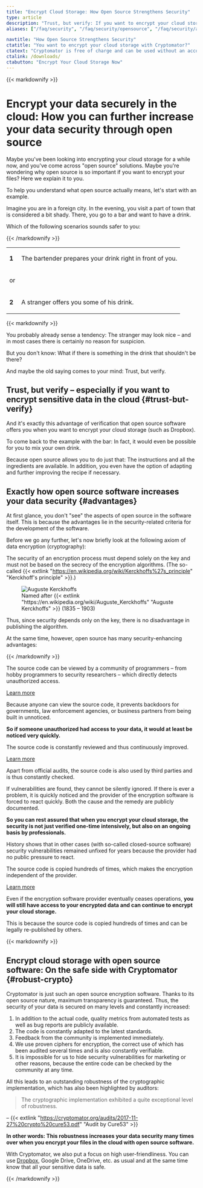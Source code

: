 ```yaml
---
title: "Encrypt Cloud Storage: How Open Source Strengthens Security"
type: article
description: "Trust, but verify: If you want to encrypt your cloud storage, open source encryption software offers you even more protection."
aliases: ["/faq/security", "/faq/security/opensource", "/faq/security/audits"]

navtitle: "How Open Source Strengthens Security"
ctatitle: "You want to encrypt your cloud storage with Cryptomator?"
ctatext: "Cryptomator is free of charge and can be used without an account. You can start at any time. Just download and start directly."
ctalink: /downloads/
ctabutton: "Encrypt Your Cloud Storage Now"
---
```


<div class="prose prose-sm md:prose max-w-none md:max-w-none">{{< markdownify >}}

# Encrypt your data securely in the cloud: How you can further increase your data security through open source

<p class="lead">Maybe you've been looking into encrypting your cloud storage for a while now, and you've come across "open source" solutions. Maybe you're wondering why open source is so important if you want to encrypt your files? Here we explain it to you.</p>

To help you understand what open source actually means, let's start with an example.

Imagine you are in a foreign city. In the evening, you visit a part of town that is considered a bit shady. There, you go to a bar and want to have a drink.

Which of the following scenarios sounds safer to you:

{{< /markdownify >}}</div>

<table class="my-6">
  <tr>
    <td class="text-center">
      <div class="fa-stack flex-shrink-0 text-xl text-secondary">
        <i class="fas fa-circle fa-stack-2x"></i>
        <strong class="fa-stack-1x fa-inverse">1</strong>
      </div>
    </td>
    <td class="pl-3">
      <p class="text-sm md:text-base leading-relaxed text-gray-700">The bartender prepares your drink right in front of you.</p>
    </td>
  </tr>

  <tr>
    <td class="text-center py-6">
      <p class="text-sm md:text-base leading-relaxed text-gray-700">or</p>
    </td>
    <td></td>
  </tr>

  <tr>
    <td class="text-center">
      <div class="fa-stack flex-shrink-0 text-xl text-secondary">
        <i class="fas fa-circle fa-stack-2x"></i>
        <strong class="fa-stack-1x fa-inverse">2</strong>
      </div>
    </td>
    <td class="pl-3">
      <p class="text-sm md:text-base leading-relaxed text-gray-700">A stranger offers you some of his drink.</p>
    </td>
  </tr>
</table>

<div class="prose prose-sm md:prose max-w-none md:max-w-none">{{< markdownify >}}

You probably already sense a tendency: The stranger may look nice – and in most cases there is certainly no reason for suspicion.

But you don't know: What if there is something in the drink that shouldn't be there?

And maybe the old saying comes to your mind: Trust, but verify.

## Trust, but verify – especially if you want to encrypt sensitive data in the cloud {#trust-but-verify}

And it's exactly this advantage of verification that open source software offers you when you want to encrypt your cloud storage (such as Dropbox).

To come back to the example with the bar: In fact, it would even be possible for you to mix your own drink.

Because open source allows you to do just that: The instructions and all the ingredients are available. In addition, you even have the option of adapting and further improving the recipe if necessary.

## Exactly how open source software increases your data security {#advantages}

At first glance, you don't "see" the aspects of open source in the software itself. This is because the advantages lie in the security-related criteria for the development of the software.

Before we go any further, let's now briefly look at the following axiom of data encryption (cryptography):

The security of an encryption process must depend solely on the key and must not be based on the secrecy of the encryption algorithms. (The so-called {{< extlink "https://en.wikipedia.org/wiki/Kerckhoffs%27s_principle" "Kerckhoff's principle" >}}.)

<figure class="text-center">
  <img class="inline-block rounded" src="/img/open-source/auguste-kerckhoffs.jpg" alt="Auguste Kerckhoffs" />
  <figcaption>Named after {{< extlink "https://en.wikipedia.org/wiki/Auguste_Kerckhoffs" "Auguste Kerckhoffs" >}} (1835 – 1903)</figcaption>
</figure>

Thus, since security depends only on the key, there is no disadvantage in publishing the algorithm.

At the same time, however, open source has many security-enhancing advantages:

{{< /markdownify >}}</div>

<div class="flex my-6">
  <div class="fa-stack flex-shrink-0 text-xl text-secondary mr-3">
    <i class="fas fa-circle fa-stack-2x"></i>
    <i class="fas fa-users fa-stack-1x fa-inverse"></i>
  </div>
  <div>
    <p class="text-sm md:text-base leading-relaxed text-gray-700 mb-4">The source code can be viewed by a community of programmers – from hobby programmers to security researchers – which directly detects unauthorized access.</p>
    <div x-data="{ isLearnMoreOpen: false }">
      <a class="text-primary no-underline hover:underline" href="#" x-on:click.prevent="isLearnMoreOpen = !isLearnMoreOpen"><i :class="{ 'fa-eye': !isLearnMoreOpen, 'fa-eye-slash': isLearnMoreOpen }" class="fas fa-fw"></i> Learn more</a>
      <div x-show="isLearnMoreOpen" x-cloak class="rounded shadow bg-white mt-4">
        <div class="p-4">
          <p class="text-sm md:text-base leading-relaxed text-gray-700 mb-4">Because anyone can view the source code, it prevents backdoors for governments, law enforcement agencies, or business partners from being built in unnoticed.</p>
          <p class="text-sm md:text-base leading-relaxed text-gray-700"><strong>So if someone unauthorized had access to your data, it would at least be noticed very quickly.</strong></p>
        </div>
      </div>
    </div>
  </div>
</div>

<div class="flex my-6">
  <div class="fa-stack flex-shrink-0 text-xl text-secondary mr-3">
    <i class="fas fa-circle fa-stack-2x"></i>
    <i class="fas fa-sync fa-stack-1x fa-inverse"></i>
  </div>
  <div>
    <p class="text-sm md:text-base leading-relaxed text-gray-700 mb-4">The source code is constantly reviewed and thus continuously improved.</p>
    <div x-data="{ isLearnMoreOpen: false }">
      <a class="text-primary no-underline hover:underline" href="#" x-on:click.prevent="isLearnMoreOpen = !isLearnMoreOpen"><i :class="{ 'fa-eye': !isLearnMoreOpen, 'fa-eye-slash': isLearnMoreOpen }" class="fas fa-fw"></i> Learn more</a>
      <div x-show="isLearnMoreOpen" x-cloak class="rounded shadow bg-white mt-4">
        <div class="p-4">
          <p class="text-sm md:text-base leading-relaxed text-gray-700 mb-4">Apart from official audits, the source code is also used by third parties and is thus constantly checked.</p>
          <p class="text-sm md:text-base leading-relaxed text-gray-700 mb-4">If vulnerabilities are found, they cannot be silently ignored. If there is ever a problem, it is quickly noticed and the provider of the encryption software is forced to react quickly. Both the cause and the remedy are publicly documented.</p>
          <p class="text-sm md:text-base leading-relaxed text-gray-700 mb-4"><strong>So you can rest assured that when you encrypt your cloud storage, the security is not just verified one-time intensively, but also on an ongoing basis by professionals.</strong></p>
          <p class="text-sm md:text-base leading-relaxed text-gray-700">History shows that in other cases (with so-called closed-source software) security vulnerabilities remained unfixed for years because the provider had no public pressure to react.</p>
        </div>
      </div>
    </div>
  </div>
</div>

<div class="flex mt-6 mb-12">
  <div class="fa-stack flex-shrink-0 text-xl text-secondary mr-3">
    <i class="fas fa-circle fa-stack-2x"></i>
    <i class="fas fa-clouds fa-stack-1x fa-inverse"></i>
  </div>
  <div>
    <p class="text-sm md:text-base leading-relaxed text-gray-700 mb-4">The source code is copied hundreds of times, which makes the encryption independent of the provider.</p>
    <div x-data="{ isLearnMoreOpen: false }">
      <a class="text-primary no-underline hover:underline" href="#" x-on:click.prevent="isLearnMoreOpen = !isLearnMoreOpen"><i :class="{ 'fa-eye': !isLearnMoreOpen, 'fa-eye-slash': isLearnMoreOpen }" class="fas fa-fw"></i> Learn more</a>
      <div x-show="isLearnMoreOpen" x-cloak class="rounded shadow bg-white mt-4">
        <div class="p-4">
          <p class="text-sm md:text-base leading-relaxed text-gray-700 mb-4">Even if the encryption software provider eventually ceases operations, <strong>you will still have access to your encrypted data and can continue to encrypt your cloud storage.</strong></p>
          <p class="text-sm md:text-base leading-relaxed text-gray-700">This is because the source code is copied hundreds of times and can be legally re-published by others.</p>
        </div>
      </div>
    </div>
  </div>
</div>

<div class="prose prose-sm md:prose max-w-none md:max-w-none">{{< markdownify >}}

## Encrypt cloud storage with open source software: On the safe side with Cryptomator {#robust-crypto}

Cryptomator is just such an open source encryption software. Thanks to its open source nature, maximum transparency is guaranteed. Thus, the security of your data is secured on many levels and constantly increased:

1. In addition to the actual code, quality metrics from automated tests as well as bug reports are publicly available.
2. The code is constantly adapted to the latest standards.
3. Feedback from the community is implemented immediately.
4. We use proven ciphers for encryption, the correct use of which has been audited several times and is also constantly verifiable.
5. It is impossible for us to hide security vulnerabilities for marketing or other reasons, because the entire code can be checked by the community at any time.

All this leads to an outstanding robustness of the cryptographic implementation, which has also been highlighted by auditors:

> The cryptographic implementation exhibited a quite exceptional level of robustness.

– {{< extlink "https://cryptomator.org/audits/2017-11-27%20crypto%20cure53.pdf" "Audit by Cure53" >}}

**In other words: This robustness increases your data security many times over when you encrypt your files in the cloud with open source software.**

With Cryptomator, we also put a focus on high user-friendliness. You can use [Dropbox](/encrypt-dropbox/), Google Drive, OneDrive, etc. as usual and at the same time know that all your sensitive data is safe.

{{< /markdownify >}}</div>
